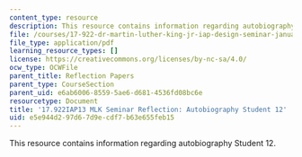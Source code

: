 ```yaml
---
content_type: resource
description: This resource contains information regarding autobiography Student 12.
file: /courses/17-922-dr-martin-luther-king-jr-iap-design-seminar-january-iap-2013/e5e944d297d67d9ecdf7b63e655feb15_MIT17_922IAP13_RefPapr3N.pdf
file_type: application/pdf
learning_resource_types: []
license: https://creativecommons.org/licenses/by-nc-sa/4.0/
ocw_type: OCWFile
parent_title: Reflection Papers
parent_type: CourseSection
parent_uid: e6ab6006-8559-5ae6-d681-4536fd08bc6e
resourcetype: Document
title: '17.922IAP13 MLK Seminar Reflection: Autobiography Student 12'
uid: e5e944d2-97d6-7d9e-cdf7-b63e655feb15
---
```

This resource contains information regarding autobiography Student 12.